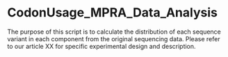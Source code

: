 # CodonUsage_MPRA_Data_Analysis
The purpose of this script is to calculate the distribution of each sequence variant in each component from the original sequencing data. Please refer to our article XX for specific experimental design and description.
